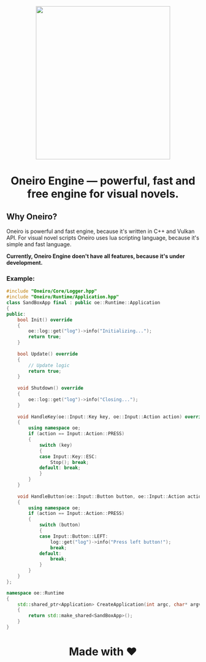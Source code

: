 <p align="center">
  <img src="https://user-images.githubusercontent.com/74720936/164480358-22f89315-fe38-46ba-a808-ddbcd1f8565c.png" width="350" height="400">
</p>

<h1 align="center">Oneiro Engine — powerful, fast and free engine for visual novels.</h1>

## Why Oneiro?

Oneiro is powerful and fast engine, because it's written in C++ and Vulkan API. For visual novel scripts Oneiro uses lua scripting language, because it's simple and fast language.

**Currently, Oneiro Engine doen't have all features, because it's under development.**

### Example:
```cpp
#include "Oneiro/Core/Logger.hpp"
#include "Oneiro/Runtime/Application.hpp"
class SandBoxApp final : public oe::Runtime::Application
{
public:
    bool Init() override
    {
        oe::log::get("log")->info("Initializing...");
        return true;
    }
    
    bool Update() override
    {
        // Update logic
        return true;
    }
    
    void Shutdown() override
    {
        oe::log::get("log")->info("Closing...");
    }
    
    void HandleKey(oe::Input::Key key, oe::Input::Action action) override
    {
        using namespace oe;
        if (action == Input::Action::PRESS)
        {
            switch (key)
            {
            case Input::Key::ESC:
                Stop(); break;
            default: break;
            }
        }
    }
    
    void HandleButton(oe::Input::Button button, oe::Input::Action action) override
    {
        using namespace oe;
        if (action == Input::Action::PRESS)
        {
            switch (button)
            {
            case Input::Button::LEFT:
                log::get("log")->info("Press left button!");
                break;
            default:
                break;
            }
        }
    }
};

namespace oe::Runtime
{
    std::shared_ptr<Application> CreateApplication(int argc, char* argv[])
    {
        return std::make_shared<SandBoxApp>();
    }
}
```

#

<h1 align="center">Made with ❤️</h1>
